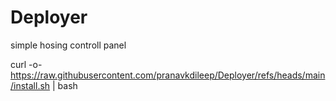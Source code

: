 # Deployer
simple hosing controll panel

curl -o- https://raw.githubusercontent.com/pranavkdileep/Deployer/refs/heads/main/install.sh | bash
